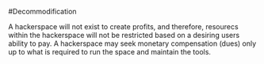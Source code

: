 #Decommodification

A hackerspace will not exist to create profits, and therefore, resourecs within the hackerspace will not
be restricted based on a desiring users ability to pay.  A hackerspace may seek monetary compensation (dues) 
only up to what is required to run the space and maintain the tools.
